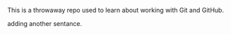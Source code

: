 This is a throwaway repo used to learn about working with Git and GitHub.




adding another sentance.
